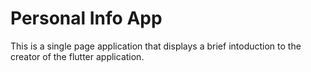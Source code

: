 # Personal Info App
 This is a single page application that displays a brief intoduction to the creator of the flutter application.

